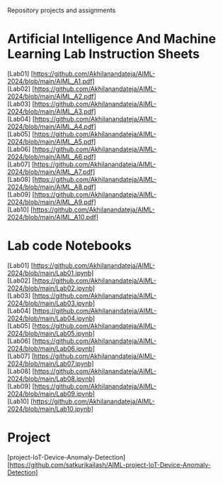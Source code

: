  Repository projects and assignments <br>
# Artificial Intelligence And Machine Learning Lab Instruction Sheets <br>
[Lab01] [https://github.com/Akhilanandateja/AIML-2024/blob/main/AIML_A1.pdf] <br>
[Lab02] [https://github.com/Akhilanandateja/AIML-2024/blob/main/AIML_A2.pdf] <br>
[Lab03] [https://github.com/Akhilanandateja/AIML-2024/blob/main/AIML_A3.pdf] <br>
[Lab04] [https://github.com/Akhilanandateja/AIML-2024/blob/main/AIML_A4.pdf] <br>
[Lab05] [https://github.com/Akhilanandateja/AIML-2024/blob/main/AIML_A5.pdf] <br>
[Lab06] [https://github.com/Akhilanandateja/AIML-2024/blob/main/AIML_A6.pdf] <br>
[Lab07] [https://github.com/Akhilanandateja/AIML-2024/blob/main/AIML_A7.pdf] <br>
[Lab08] [https://github.com/Akhilanandateja/AIML-2024/blob/main/AIML_A8.pdf] <br>
[Lab09] [https://github.com/Akhilanandateja/AIML-2024/blob/main/AIML_A9.pdf] <br>
[Lab10] [https://github.com/Akhilanandateja/AIML-2024/blob/main/AIML_A10.pdf] <br>




# Lab code Notebooks <br>
[Lab01] [https://github.com/Akhilanandateja/AIML-2024/blob/main/Lab01.ipynb] <br>
[Lab02] [https://github.com/Akhilanandateja/AIML-2024/blob/main/Lab02.ipynb] <br>
[Lab03] [https://github.com/Akhilanandateja/AIML-2024/blob/main/Lab03.ipynb] <br>
[Lab04] [https://github.com/Akhilanandateja/AIML-2024/blob/main/Lab04.ipynb] <br>
[Lab05] [https://github.com/Akhilanandateja/AIML-2024/blob/main/Lab05.ipynb] <br>
[Lab06] [https://github.com/Akhilanandateja/AIML-2024/blob/main/Lab06.ipynb] <br>
[Lab07] [https://github.com/Akhilanandateja/AIML-2024/blob/main/Lab07.ipynb] <br>
[Lab08] [https://github.com/Akhilanandateja/AIML-2024/blob/main/Lab08.ipynb] <br>
[Lab09] [https://github.com/Akhilanandateja/AIML-2024/blob/main/Lab09.ipynb] <br>
[Lab10] [https://github.com/Akhilanandateja/AIML-2024/blob/main/Lab10.ipynb] <br>




# Project <br>
[project-IoT-Device-Anomaly-Detection] [https://github.com/satkurikailash/AIML-project-IoT-Device-Anomaly-Detection] <br>












